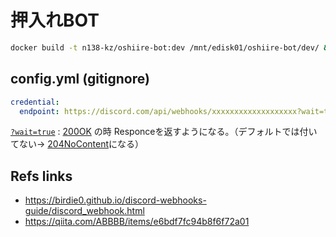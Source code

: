 # 押入れBOT

```bash
docker build -t n138-kz/oshiire-bot:dev /mnt/edisk01/oshiire-bot/dev/ && docker build -t n138-kz/oshiire-bot /mnt/edisk01/oshiire-bot/latest/
```

## config.yml (gitignore)

```yaml:config.yml
credential:
  endpoint: https://discord.com/api/webhooks/xxxxxxxxxxxxxxxxxxx?wait=true
```

[`?wait=true`][waitEqTrue] : [200OK][http200] の時 Responceを返すようになる。（デフォルトでは付いてない→ [204NoContent][http204]になる）

[http200]: https://developer.mozilla.org/ja/docs/Web/HTTP/Status/200
[http204]: https://developer.mozilla.org/ja/docs/Web/HTTP/Status/204
[waitEqTrue]: https://discord.com/developers/docs/resources/webhook#execute-webhook

## Refs links
- https://birdie0.github.io/discord-webhooks-guide/discord_webhook.html
- https://qiita.com/ABBBB/items/e6bdf7fc94b8f6f72a01
